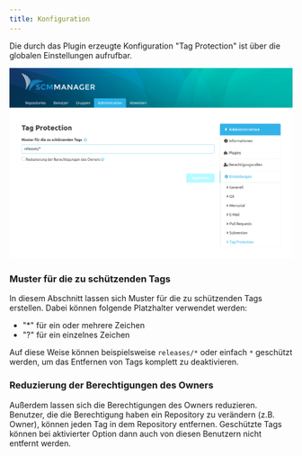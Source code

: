 ```yaml
---
title: Konfiguration
---
```

Die durch das Plugin erzeugte Konfiguration "Tag Protection" ist über die globalen Einstellungen aufrufbar.

![Tag Protection Überblick](assets/overview.png)

### Muster für die zu schützenden Tags

In diesem Abschnitt lassen sich Muster für die zu schützenden Tags erstellen. Dabei können folgende Platzhalter verwendet werden:

* "*\" für ein oder mehrere Zeichen
* "?" für ein einzelnes Zeichen

Auf diese Weise können beispielsweise `releases/*` oder einfach `*` geschützt werden, um das Entfernen von Tags komplett zu deaktivieren.

### Reduzierung der Berechtigungen des Owners

Außerdem lassen sich die Berechtigungen des Owners reduzieren. Benutzer, die die Berechtigung haben ein Repository zu verändern (z.B. Owner), können jeden Tag in dem Repository entfernen. Geschützte Tags können bei aktivierter Option dann auch von diesen Benutzern nicht entfernt werden.

